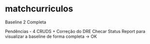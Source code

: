 # matchcurriculos
Baseline 2 Completa

Pendências - 4 CRUDS + Correção do DRE
Checar Status Report para visualizar a baseline de forma completa -> OK
